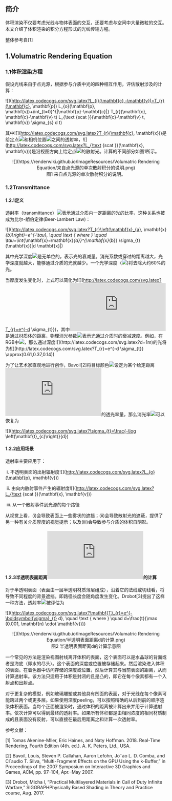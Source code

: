 ## 简介

体积渲染不仅要考虑光线与物体表面的交互，还要考虑与空间中大量微粒的交互。本文介绍了体积渲染的积分方程形式的光线传输方程。

整体参考自[1]

## 1.Volumatric Rendering Equation

### 1.1体积渲染方程

假设光线来自于点光源，根据参与介质中光的四种相互作用，评估散射涉及的计算：

![](http://latex.codecogs.com/svg.latex?L_{i}(\mathbf{c},-\mathbf{v})=T_{r}(\mathbf{c}, \mathbf{p}) L_{o}(\mathbf{p}, \mathbf{v})+\int_{t=0}^{\|\mathbf{p}-\mathbf{c}\|} T_{r}(\mathbf{c}, \mathbf{c}-\mathbf{v} t) L_{\text {scat }}(\mathbf{c}-\mathbf{v} t, \mathbf{v}) \sigma_{s} d t)

其中![](http://latex.codecogs.com/svg.latex?T_{r}(\mathbf{c}, \mathbf{x}))是给定点![](http://latex.codecogs.com/svg.latex?\mathbf{x})和相机位置![](http://latex.codecogs.com/svg.latex?\mathbf{c})之间的透射率，![](http://latex.codecogs.com/svg.latex?L_{\text {scat }}(\mathbf{x}, \mathbf{v}))是沿视图方向上给定点![](http://latex.codecogs.com/svg.latex?\mathbf{x})的散射光。计算的不同部分如图1所示。

<div align=center>![](https://renderwiki.github.io/ImageResources/Volumatric Rendering Equation/来自点光源的单次散射积分的说明.png)</div>

<center>图1 来自点光源的单次散射积分的说明。 </center>

### 1.2Transmittance

#### 1.2.1定义

透射率（transmittance）![](http://latex.codecogs.com/svg.latex?T_{r})表示通过介质内一定距离的光的比率，这种关系也被成为比尔-朗伯定律(Beer-Lambert Law)：

![](http://latex.codecogs.com/svg.latex?T_{r}\left(\mathbf{x}_{a}, \mathbf{x}_{b}\right)=e^{-\tau}, \quad \text { where } \quad \tau=\int_{\mathbf{x}=\mathbf{x}_{a}}^{\mathbf{x}_{b}} \sigma_{t}(\mathbf{x})\|d \mathbf{x}\|)

其中光学深度![](http://latex.codecogs.com/svg.latex?\tau)是无单位的，表示光的衰减量。消光系数或穿过的距离越大，光学深度就越大，能够通过介质的光就越少。一个光学深度（![](http://latex.codecogs.com/svg.latex?\tau=1))将去除大约60%的光。

当厚度发生变化时，上式可以简化为![](http://latex.codecogs.com/svg.latex?T_{r}=e^{-d \sigma_{t}})，其中![](http://latex.codecogs.com/svg.latex?d)是通过材质体的距离，物理消光参数![](http://latex.codecogs.com/svg.latex?\sigma_{t})表示光通过介质时的衰减速度。例如，在RGB中![](http://latex.codecogs.com/svg.latex?\sigma_{t}=(0.5,1,2))，那么通过深度![](http://latex.codecogs.com/svg.latex?d=1m)的光将为![](http://latex.codecogs.com/svg.latex?T_{r}=e^{-d \sigma_{t}} \approx(0.61,0.37,0.14))

为了让艺术家直观地进行创作，Bavoil[2]将目标颜色![](http://latex.codecogs.com/svg.latex?t_{c})设定为某个给定距离![](http://latex.codecogs.com/svg.latex?d)的透光率量，那么消光率![](http://latex.codecogs.com/svg.latex?\sigma_{t})可以恢复为

![](http://latex.codecogs.com/svg.latex?\sigma_{t}=\frac{-\log \left(\mathbf{t}_{c}\right)}{d})

#### 1.2.2应用场景

透射率主要应用于：

​        i.     不透明表面的出射辐射度![](http://latex.codecogs.com/svg.latex?L_{o}(\mathbf{p}, \mathbf{v}))

​        ii.     由向内散射事件产生的辐射度![](http://latex.codecogs.com/svg.latex?L_{\text {scat }}(\mathbf{x}, \mathbf{v}))

​         iii.      从一个散射事件到光源的每个路径

从视觉上看，(i)会导致表面上一些雾状的遮挡；(ii)会导致散射光的遮蔽，提供了另一种有关介质厚度的视觉提示；以及(iii)会导致参与介质的体积自阴影。

#### 1.2.3半透明表面距离![](http://latex.codecogs.com/svg.latex?d)的计算

对于半透明表面（表面由一层半透明材质薄层组成），沿着它的法线或切线看，将导致不同程度的背景遮挡。即路径长度会随角度发生变化。Drobot[3]提出了这样一种方法，透射率![](http://latex.codecogs.com/svg.latex?T_{r})被评估为

![](http://latex.codecogs.com/svg.latex?\mathbf{T}_{r}=e^{-\boldsymbol{\sigma}_{t} d}, \quad \text { where } \quad d=\frac{t}{\max (0.001, \mathbf{n} \cdot \mathbf{v})})

<div align=center>![](https://renderwiki.github.io/ImageResources/Volumatric Rendering Equation/半透明表面距离d的计算.png)</div>

<center>图2 半透明表面距离d的计算示意图 </center>

一个常见的方法是渲染视图射线离开体积的表面，这个表面可以是水晶球的背面或者是海底（即水的尽头）。这个表面的深度或位置被存储起来。然后渲染进入体积的表面。在着色器中访问存储的深度或位置，然后计算其与当前表面的距离，从而计算透射率。该方法只适用于体积是封闭的且是凸的，即它在每个像素都有一个入射点和出射点。

对于更复杂的模型，例如玻璃雕塑或其他具有凹面的表面，对于光线在每个像素可能跨过两个或更多层。如果使用深度peeling，可以按照精确的从后到前的顺序渲染体积表面。当每个正面被渲染时，通过体积的距离被计算出来并用于计算透射率。依次计算可以得到最终的透射率。如果所有体积都是由相同浓度的相同材质制成的且表面没有反射，可以直接在最后用距离之和计算一次透射率。

参考文献：

[1] Tomas Akenine-Mller, Eric Haines, and Naty Hoffman. 2018. Real-Time Rendering, Fourth Edition (4th. ed.). A. K. Peters, Ltd., USA.

[2] Bavoil, Louis, Steven P. Callahan, Aaron Lefohn, Jo˜ao L. D. Comba, and Cl´audio T. Silva, “Multi-Fragment Effects on the GPU Using the k-Buffer,” in Proceedings of the 2007 Symposium on Interactive 3D Graphics and Games, ACM, pp. 97–104, Apr.–May 2007.

[3] Drobot, Micha l, “Practical Multilayered Materials in Call of Duty Infinite Warfare,” SIGGRAPHPhysically Based Shading in Theory and Practice course, Aug. 2017. 
